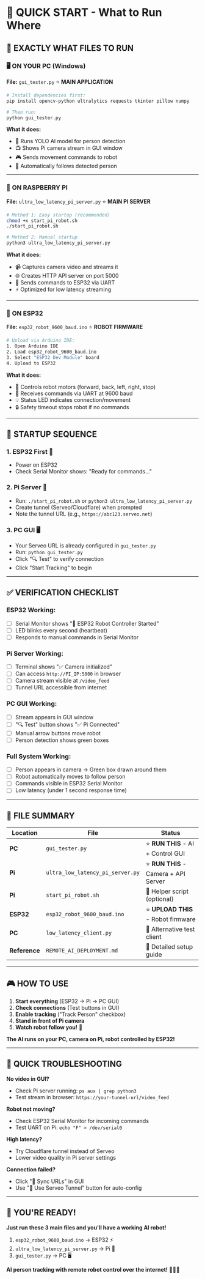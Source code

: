 # 🎯 QUICK START - What to Run Where

## 📍 **EXACTLY WHAT FILES TO RUN**

### 🖥️ **ON YOUR PC (Windows)**

**File:** `gui_tester.py` ⭐ **MAIN APPLICATION**

```bash
# Install dependencies first:
pip install opencv-python ultralytics requests tkinter pillow numpy

# Then run:
python gui_tester.py
```

**What it does:**
- 🧠 Runs YOLO AI model for person detection  
- 📺 Shows Pi camera stream in GUI window
- 🎮 Sends movement commands to robot
- 🎯 Automatically follows detected person

---

### 🥧 **ON RASPBERRY PI**

**File:** `ultra_low_latency_pi_server.py` ⭐ **MAIN PI SERVER**

```bash
# Method 1: Easy startup (recommended)
chmod +x start_pi_robot.sh
./start_pi_robot.sh

# Method 2: Manual startup
python3 ultra_low_latency_pi_server.py
```

**What it does:**
- 📹 Captures camera video and streams it
- 🌐 Creates HTTP API server on port 5000
- 📡 Sends commands to ESP32 via UART
- ⚡ Optimized for low latency streaming

---

### 🤖 **ON ESP32**

**File:** `esp32_robot_9600_baud.ino` ⭐ **ROBOT FIRMWARE**

```bash
# Upload via Arduino IDE:
1. Open Arduino IDE
2. Load esp32_robot_9600_baud.ino
3. Select "ESP32 Dev Module" board
4. Upload to ESP32
```

**What it does:**
- 🚗 Controls robot motors (forward, back, left, right, stop)
- 📶 Receives commands via UART at 9600 baud  
- 💡 Status LED indicates connection/movement
- 🔒 Safety timeout stops robot if no commands

---

## 🚀 **STARTUP SEQUENCE**

### **1. ESP32 First** 🤖
- Power on ESP32
- Check Serial Monitor shows: "Ready for commands..."

### **2. Pi Server** 🥧  
- Run: `./start_pi_robot.sh` or `python3 ultra_low_latency_pi_server.py`
- Create tunnel (Serveo/Cloudflare) when prompted
- Note the tunnel URL (e.g., `https://abc123.serveo.net`)

### **3. PC GUI** 🖥️
- Your Serveo URL is already configured in `gui_tester.py`
- Run: `python gui_tester.py`
- Click "🔍 Test" to verify connection
- Click "Start Tracking" to begin

---

## ✅ **VERIFICATION CHECKLIST**

### **ESP32 Working:**
- [ ] Serial Monitor shows "🤖 ESP32 Robot Controller Started"
- [ ] LED blinks every second (heartbeat)
- [ ] Responds to manual commands in Serial Monitor

### **Pi Server Working:**  
- [ ] Terminal shows "✅ Camera initialized" 
- [ ] Can access `http://PI_IP:5000` in browser
- [ ] Camera stream visible at `/video_feed`
- [ ] Tunnel URL accessible from internet

### **PC GUI Working:**
- [ ] Stream appears in GUI window
- [ ] "🔍 Test" button shows "✅ Pi Connected"
- [ ] Manual arrow buttons move robot
- [ ] Person detection shows green boxes

### **Full System Working:**
- [ ] Person appears in camera → Green box drawn around them
- [ ] Robot automatically moves to follow person
- [ ] Commands visible in ESP32 Serial Monitor
- [ ] Low latency (under 1 second response time)

---

## 📁 **FILE SUMMARY**

| Location | File | Status |
|----------|------|--------|
| **PC** | `gui_tester.py` | ⭐ **RUN THIS** - AI + Control GUI |
| **Pi** | `ultra_low_latency_pi_server.py` | ⭐ **RUN THIS** - Camera + API Server |
| **Pi** | `start_pi_robot.sh` | 🔧 Helper script (optional) |
| **ESP32** | `esp32_robot_9600_baud.ino` | ⭐ **UPLOAD THIS** - Robot firmware |
| **PC** | `low_latency_client.py` | 🧪 Alternative test client |
| **Reference** | `REMOTE_AI_DEPLOYMENT.md` | 📖 Detailed setup guide |

---

## 🎮 **HOW TO USE**

1. **Start everything** (ESP32 → Pi → PC GUI)
2. **Check connections** (Test buttons in GUI)
3. **Enable tracking** ("Track Person" checkbox)
4. **Stand in front of Pi camera** 
5. **Watch robot follow you!** 🤖

**The AI runs on your PC, camera on Pi, robot controlled by ESP32!**

---

## 🔧 **QUICK TROUBLESHOOTING**

**No video in GUI?** 
- Check Pi server running: `ps aux | grep python3`
- Test stream in browser: `https://your-tunnel-url/video_feed`

**Robot not moving?**
- Check ESP32 Serial Monitor for incoming commands
- Test UART on Pi: `echo "F" > /dev/serial0`

**High latency?**
- Try Cloudflare tunnel instead of Serveo
- Lower video quality in Pi server settings

**Connection failed?**
- Click "🔄 Sync URLs" in GUI
- Use "🚀 Use Serveo Tunnel" button for auto-config

---

## 🎯 **YOU'RE READY!**

**Just run these 3 main files and you'll have a working AI robot!** 

1. `esp32_robot_9600_baud.ino` → ESP32 ⚡
2. `ultra_low_latency_pi_server.py` → Pi 🥧  
3. `gui_tester.py` → PC 🖥️

**AI person tracking with remote robot control over the internet!** 🚀🤖🎯